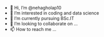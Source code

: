- 👋 Hi, I’m @nehagholap10
- 👀 I’m interested in coding and data science
- 🌱 I’m currently pursuing BSc.IT
- 💞️ I’m looking to collaborate on ...
- 📫 How to reach me ...

<!---
nehagholap10/nehagholap10 is a ✨ special ✨ repository because its `README.md` (this file) appears on your GitHub profile.
You can click the Preview link to take a look at your changes.
--->
